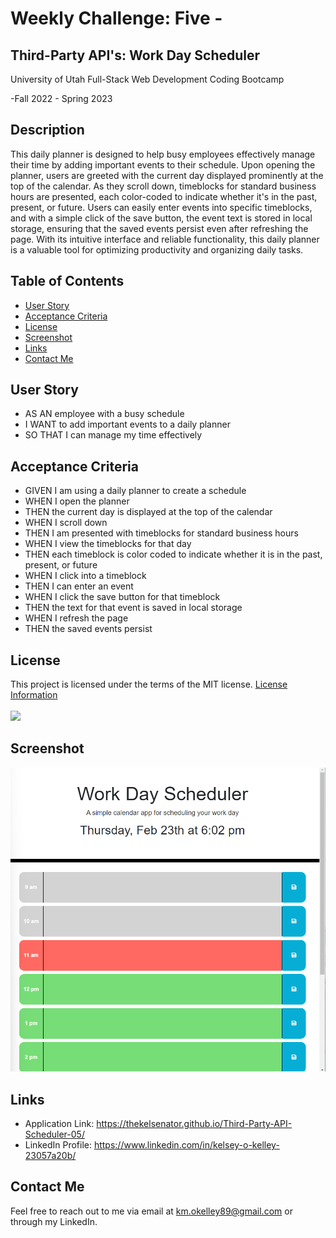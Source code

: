 # Weekly Challenge: Five -

## Third-Party API's: Work Day Scheduler

University of Utah
Full-Stack Web Development Coding Bootcamp

-Fall 2022 - Spring 2023

## Description

  This daily planner is designed to help busy employees effectively manage their time by adding important events to their schedule. Upon opening the planner, users are greeted with the current day displayed prominently at the top of the calendar. As they scroll down, timeblocks for standard business hours are presented, each color-coded to indicate whether it's in the past, present, or future. Users can easily enter events into specific timeblocks, and with a simple click of the save button, the event text is stored in local storage, ensuring that the saved events persist even after refreshing the page. With its intuitive interface and reliable functionality, this daily planner is a valuable tool for optimizing productivity and organizing daily tasks.

  ## Table of Contents 

  - [User Story](#user-story)
  - [Acceptance Criteria](#acceptance-criteria)
  - [License](#license)
  - [Screenshot](#screenshot)
  - [Links](#links)
  - [Contact Me](#contact-me)

## User Story

  * AS AN employee with a busy schedule
  * I WANT to add important events to a daily planner
  * SO THAT I can manage my time effectively

## Acceptance Criteria 

  * GIVEN I am using a daily planner to create a schedule
  * WHEN I open the planner
  * THEN the current day is displayed at the top of the calendar
  * WHEN I scroll down
  * THEN I am presented with timeblocks for standard business hours
  * WHEN I view the timeblocks for that day
  * THEN each timeblock is color coded to indicate whether it is in the past, present, or future
  * WHEN I click into a timeblock
  * THEN I can enter an event
  * WHEN I click the save button for that timeblock
  * THEN the text for that event is saved in local storage
  * WHEN I refresh the page
  * THEN the saved events persist

## License

  This project is licensed under the terms of the MIT license.
  [License Information](https://choosealicense.com/licenses/mit)
  <br/>
  <br/>
  <a href="https://choosealicense.com/licenses/mit">
  <img src="https://img.shields.io/badge/License-MIT-blue" />
  </a>

## Screenshot

![alt_text](./assets/images/Screenshot%20(27).png)

## Links

  * Application Link: https://thekelsenator.github.io/Third-Party-API-Scheduler-05/
  * LinkedIn Profile: https://www.linkedin.com/in/kelsey-o-kelley-23057a20b/

## Contact Me

Feel free to reach out to me via email at km.okelley89@gmail.com or through my LinkedIn.
